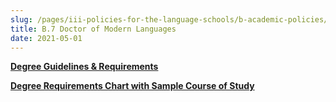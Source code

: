 ```yaml
---
slug: /pages/iii-policies-for-the-language-schools/b-academic-policies/b-7-doctor-of-modern-languages
title: B.7 Doctor of Modern Languages
date: 2021-05-01
---
```

[**Degree Guidelines & Requirements**](/assets/dml-student-guidelines-new.pdf)

[**Degree Requirements Chart with Sample Course of Study**](/assets/new-dml-requirements-chart.pdf)